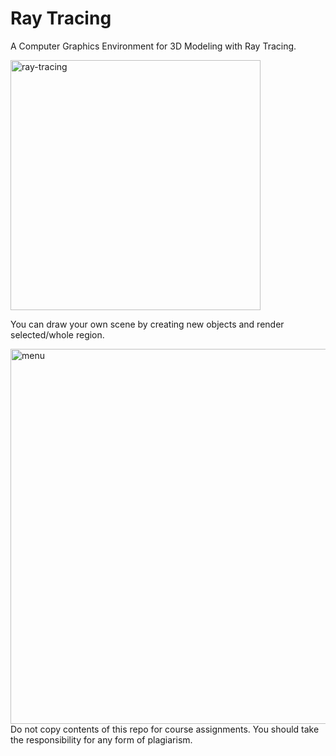 # Ray Tracing
A Computer Graphics Environment for 3D Modeling with Ray Tracing.

<img src="https://github.com/irsisyphus/pictures/raw/master/ray-tracing/ray.png" alt="ray-tracing" width=400/>

You can draw your own scene by creating new objects and render selected/whole region.

<img src="https://github.com/irsisyphus/pictures/raw/master/ray-tracing/menu.png" alt="menu" width=600/>
Do not copy contents of this repo for course assignments. You should take the responsibility for any form of plagiarism.
